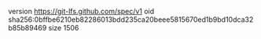 version https://git-lfs.github.com/spec/v1
oid sha256:0bffbe6210eb82286013bdd235ca20beee5815670ed1b9bd10dca32b85b89469
size 1506
